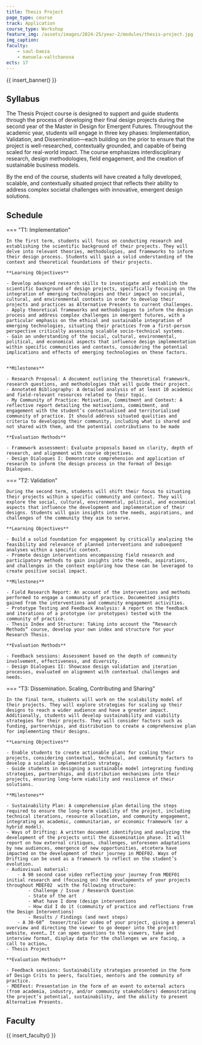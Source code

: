 ```yaml
---
title: Thesis Project
page_type: course
track: Application
course_type: Workshop
feature_img: /assets/images/2024-25/year-2/modules/thesis-project.jpg
img_caption: 
faculty:
    - saul-baeza
    - manuela-valtchanova
ects: 17
---
```


{{ insert_banner() }}

## Syllabus

The Thesis Project course is designed to support and guide students through the process of developing their final design projects during the second year of the Master in Design for Emergent Futures. Throughout the academic year, students will engage in three key phases: Implementation, Validation, and Dissemination—each building on the prior to ensure that the project is well-researched, contextually grounded, and capable of being scaled for real-world impact. The course emphasizes interdisciplinary research, design methodologies, field engagement, and the creation of sustainable business models.

By the end of the course, students will have created a fully developed, scalable, and contextually situated project that reflects their ability to address complex societal challenges with innovative, emergent design solutions.

## Schedule

=== "T1: Implementation"

    In the first term, students will focus on conducting research and establishing the scientific background of their projects. They will delve into relevant theories, methodologies, and frameworks to inform their design process. Students will gain a solid understanding of the context and theoretical foundations of their projects.

    **Learning Objectives**

    - Develop advanced research skills to investigate and establish the scientific background of design projects, specifically focusing on the integration of emerging technologies and their impact on societal, cultural, and environmental contexts in order to develop their projects and practices as Alternative Presents to current challenges.
    - Apply theoretical frameworks and methodologies to inform the design process and address complex challenges in emergent futures, with a particular emphasis on the ethical and sustainable integration of emerging technologies, situating their practices from a first-person perspective critically assessing scalable socio-technical systems.
    - Gain an understanding of the social, cultural, environmental, political, and economical aspects that influence design implementation within specific communities and contexts, considering the potential implications and effects of emerging technologies on these factors.


    **Milestones**

    - Research Proposal: A document outlining the theoretical framework, research questions, and methodologies that will guide their project.
    - Annotated Bibliography: A detailed analysis of at least 10 academic and field-relevant resources related to their topic.
    - My Community of Practice: Motivation, Commitment and Context: A reflective report detailing the motivations, commitment, and engagement with the student’s contextualised and territorialised community of practice. It should address situated qualities and criteria to developing their community, including what is shared and not shared with them, and the potential contributions to be made
  
    **Evaluation Methods**

    - Framework assessment: Evaluate proposals based on clarity, depth of research, and alignment with course objectives.
    - Design Dialogues I: Demonstrate comprehension and application of research to inform the design process in the format of Design Dialogues.

=== "T2: Validation"

    During the second term, students will shift their focus to situating their projects within a specific community and context. They will explore the social, cultural, environmental, political, and economical aspects that influence the development and implementation of their designs. Students will gain insights into the needs, aspirations, and challenges of the community they aim to serve.

    **Learning Objectives**

    - Build a solid foundation for engagement by critically analyzing the feasibility and relevance of planned interventions and subsequent analyses within a specific context.
    - Promote design interventions encompassing field research and participatory methods to gain insights into the needs, aspirations, and challenges in the context exploring how these can be leveraged to create positive social impact.

    **Milestones**

    - Field Research Report: An account of the interventions and methods performed to engage a community of practice. Documented insights gained from the interventions and community engagement activities.
    - Prototype Testing and Feedback Analysis: A report on the feedback and iterations of a prototype (or prototypes) tested with the community of practice.
    - Thesis Index and Structure: Taking into account the “Research Methods” course, develop your own index and structure for your Research Thesis.

    **Evaluation Methods**

    - Feedback sessions: Assessment based on the depth of community involvement, effectiveness, and diversity.
    - Design Dialogues II: Showcase design validation and iteration processes, evaluated on alignment with contextual challenges and needs.

=== "T3: Dissemination. Scaling, Contributing and Sharing"

    In the final term, students will work on the scalability model of their projects. They will explore strategies for scaling up their designs to reach a wider audience and have a greater impact. Additionally, students will develop sustainability and viability strategies for their projects. They will consider factors such as funding, partnerships, and distribution to create a comprehensive plan for implementing their designs.

    **Learning Objectives**

    - Enable students to create actionable plans for scaling their projects, considering contextual, technical, and community factors to develop a scalable implementation strategy.
    - Guide students in designing a sustainable model integrating funding strategies, partnerships, and distribution mechanisms into their projects, ensuring long-term viability and resilience of their solutions.

    **Milestones**

    - Sustainability Plan: A comprehensive plan detailing the steps required to ensure the long-term viability of the project, including technical iterations, resource allocation, and community engagement, integrating an academic, communitarian, or economic framework (or a hybrid model).
    - Ways of Drifting: A written document identifying and analyzing the development of the projects until the dissemination phase. It will report on how external critiques, challenges, unforeseen adaptations by new audiences, emergence of new opportunities, etcetera have impacted on the development of their journey in MDEF02. Ways of Drifting can be used as a framework to reflect on the student’s evolution.
    - Audiovisual material: 
        - A 90 second case video reflecting your journey from MDEF01 initial research and (focusing on) the developments of your projects throughout MDEF02  with the following structure:
            - Challenge / Issue / Research Question
            - State of the art
            - What have I done (design interventions
            - How did I do it (community of practice and reflections from the Design Interventions)
            - Results / Findings (and next steps)
        - A 30-60”  teaser/trailer video of your project, giving a general overview and directing the viewer to go deeper into the project: website, event… It can open questions to the viewers, take and interview format, display data for the challenges we are facing, a call to action…
    - Thesis Project

    **Evaluation Methods**

    - Feedback sessions: Sustainability strategies presented in the form of Design Crits to peers, faculties, mentors and the community of practice.
    - MDEFest: Presentation in the form of an event to external actors (from academia, industry, and/or community stakeholders) demonstrating the project’s potential, sustainability, and the ability to present Alternative Presents.


## Faculty

{{ insert_faculty() }}
